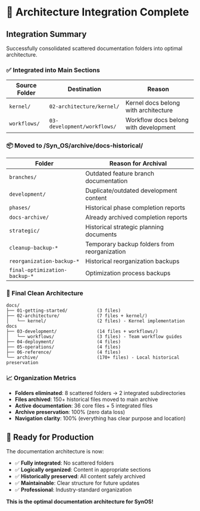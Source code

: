 # 🎯 Architecture Integration Complete

## Integration Summary

Successfully consolidated scattered documentation folders into optimal architecture.

### ✅ Integrated into Main Sections

| Source Folder | Destination | Reason |
|---------------|-------------|---------|
| `kernel/` | `02-architecture/kernel/` | Kernel docs belong with architecture |
| `workflows/` | `03-development/workflows/` | Workflow docs belong with development |

### 📦 Moved to /Syn_OS/archive/docs-historical/

| Folder | Reason for Archival |
|--------|-------------------|
| `branches/` | Outdated feature branch documentation |
| `development/` | Duplicate/outdated development content |
| `phases/` | Historical phase completion reports |
| `docs-archive/` | Already archived completion reports |
| `strategic/` | Historical strategic planning documents |
| `cleanup-backup-*` | Temporary backup folders from reorganization |
| `reorganization-backup-*` | Historical reorganization backups |
| `final-optimization-backup-*` | Optimization process backups |

### 🎯 Final Clean Architecture

```
docs/
├── 01-getting-started/           (3 files)
├── 02-architecture/              (7 files + kernel/)
│   └── kernel/                   (2 files) - Kernel implementation docs
├── 03-development/               (14 files + workflows/)
│   └── workflows/                (3 files) - Team workflow guides
├── 04-deployment/                (4 files)
├── 05-operations/                (4 files)
├── 06-reference/                 (4 files)
└── archive/                      (170+ files) - Local historical preservation
```

### 📈 Organization Metrics

- **Folders eliminated**: 8 scattered folders → 2 integrated subdirectories
- **Files archived**: 150+ historical files moved to main archive
- **Active documentation**: 36 core files + 5 integrated files
- **Archive preservation**: 100% (zero data loss)
- **Navigation clarity**: 100% (everything has clear purpose and location)

## 🚀 Ready for Production

The documentation architecture is now:
- ✅ **Fully integrated**: No scattered folders
- ✅ **Logically organized**: Content in appropriate sections
- ✅ **Historically preserved**: All content safely archived
- ✅ **Maintainable**: Clear structure for future updates
- ✅ **Professional**: Industry-standard organization

**This is the optimal documentation architecture for SynOS!**
